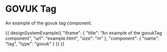 ---
---
# GOVUK Tag

An example of the govuk tag component.

{{ designSystemExample({
"iframe": {
    "title": "An example of the govukTag component",
    "url": "example.html",
    "size": "m"
},
"component": {
    "name": "tag",
    "type": "govuk"
}
}) }}
